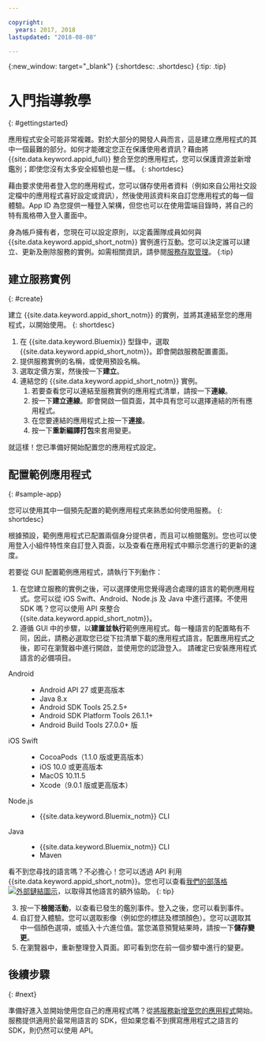 ```yaml
---

copyright:
  years: 2017, 2018
lastupdated: "2018-08-08"

---
```


{:new_window: target="_blank"}
{:shortdesc: .shortdesc}
{:tip: .tip}

# 入門指導教學
{: #gettingstarted}

應用程式安全可能非常複雜。對於大部分的開發人員而言，這是建立應用程式的其中一個最難的部分。如何才能確定您正在保護使用者資訊？藉由將 {{site.data.keyword.appid_full}} 整合至您的應用程式，您可以保護資源並新增鑑別；即使您沒有太多安全經驗也是一樣。
{: shortdesc}

藉由要求使用者登入您的應用程式，您可以儲存使用者資料（例如來自公用社交設定檔中的應用程式喜好設定或資訊），然後使用該資料來自訂您應用程式的每一個體驗。App ID 為您提供一種登入架構，但您也可以在使用雲端目錄時，將自己的特有風格帶入登入畫面中。

身為帳戶擁有者，您現在可以設定原則，以定義團隊成員如何與 {{site.data.keyword.appid_short_notm}} 實例進行互動。您可以決定誰可以建立、更新及刪除服務的實例。如需相關資訊，請參閱[服務存取管理](/docs/services/appid/iam.html)。
{:tip}

## 建立服務實例
{: #create}

建立 {{site.data.keyword.appid_short_notm}} 的實例，並將其連結至您的應用程式，以開始使用。
{: shortdesc}

1. 在 {{site.data.keyword.Bluemix}} 型錄中，選取 {{site.data.keyword.appid_short_notm}}。即會開啟服務配置畫面。
2. 提供服務實例的名稱，或使用預設名稱。
3. 選取定價方案，然後按一下**建立**。
4. 連結您的 {{site.data.keyword.appid_short_notm}} 實例。
    1. 若要查看您可以連結至服務實例的應用程式清單，請按一下**連線**。
    2. 按一下**建立連線**。即會開啟一個頁面，其中具有您可以選擇連結的所有應用程式。
    3. 在您要連結的應用程式上按一下**連接**。
    4. 按一下**重新編譯打包**來套用變更。

就這樣！您已準備好開始配置您的應用程式設定。


## 配置範例應用程式
{: #sample-app}

您可以使用其中一個預先配置的範例應用程式來熟悉如何使用服務。
{: shortdesc}

根據預設，範例應用程式已配置兩個身分提供者，而且可以檢閱鑑別。您也可以使用登入小組件特性來自訂登入頁面，以及查看在應用程式中顯示您進行的更新的速度。

若要從 GUI 配置範例應用程式，請執行下列動作：

1. 在您建立服務的實例之後，可以選擇使用您覺得適合處理的語言的範例應用程式。您可以從 iOS Swift、Android、Node.js 及 Java 中進行選擇。不使用 SDK 嗎？您可以使用 API 來整合 {{site.data.keyword.appid_short_notm}}。
2. 遵循 GUI 中的步驟，以**建置並執行**範例應用程式。每一種語言的配置略有不同，因此，請務必選取您已從下拉清單下載的應用程式語言。配置應用程式之後，即可在瀏覽器中進行開啟，並使用您的認證登入。
  請確定已安裝應用程式語言的必備項目。
  <dl>
    <dt> Android</dt>
      <dd><ul><li> Android API 27 或更高版本</li><li> Java 8.x </li><li> Android SDK Tools 25.2.5+ </li><li> Android SDK Platform Tools 26.1.1+ </li><li> Android Build Tools 27.0.0+ 版</li></ul></dd>
    <dt> iOS Swift </dt>
      <dd><ul><li> CocoaPods（1.1.0 版或更高版本）</li><li> iOS 10.0 或更高版本</li><li> MacOS 10.11.5 </li><li> Xcode（9.0.1 版或更高版本）</li></ul></dd>
    <dt> Node.js </dt>
      <dd><ul><li> {{site.data.keyword.Bluemix_notm}} CLI</li></ul></dd>
    <dt> Java

</dt>
      <dd><ul><li> {{site.data.keyword.Bluemix_notm}} CLI </li><li> Maven </li></ul></dd>
  </dl>

  看不到您尋找的語言嗎？不必擔心！您可以透過 API 利用 {{site.data.keyword.appid_short_notm}}。您也可以查看<a href="https://www.ibm.com/blogs/bluemix/tag/app-id/" target="_blank">我們的部落格 <img src="../../icons/launch-glyph.svg" alt="外部鏈結圖示"></a>，以取得其他語言的額外協助。
  {: tip}

3. 按一下**檢閱活動**，以查看已發生的鑑別事件。登入之後，您可以看到事件。
4. 自訂登入體驗。您可以選取影像（例如您的標誌及標頭顏色）。您可以選取其中一個顏色選項，或插入十六進位值。當您滿意預覽結果時，請按一下**儲存變更**。
5. 在瀏覽器中，重新整理登入頁面。即可看到您在前一個步驟中進行的變更。

## 後續步驟
{: #next}

準備好進入並開始使用您自己的應用程式嗎？從[將服務新增至您的應用程式](/docs/services/appid/install.md)開始。服務提供適用於最常用語言的 SDK，但如果您看不到撰寫應用程式之語言的 SDK，則仍然可以使用 API。

</br>
</br>
